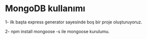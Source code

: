 # MongoDB kullanımı

1- ilk başta express generator sayesinde boş bir proje oluşturuyoruz.

2- npm install mongoose -s ile mongoose kurulumu.